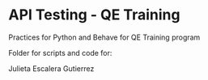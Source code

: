 # API Testing - QE Training

Practices for Python and Behave for QE Training program

Folder for scripts and code for:

Julieta Escalera Gutierrez‎